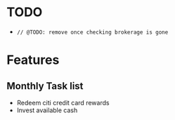# TODO

- `// @TODO: remove once checking brokerage is gone`

# Features

## Monthly Task list

- Redeem citi credit card rewards
- Invest available cash
